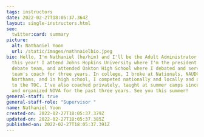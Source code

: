 ```yaml
---
tags: instructors
date: 2022-02-27T18:05:37.364Z
layout: single-instructors.html
seo:
  twitter:card: summary
picture:
  alt: Nathaniel Yoon
  url: /static/images/nathnaielbio.jpeg
bio: Hello, I'm Nathaniel (he/him) and I'll be the Adult Administrator for NOVA
  this year! I attend Johns Hopkins University where I'm the president of the
  debate team, and attended Oakton High School where I debated and served as the
  team's coach for three years. In college, I broke at Nationals, NAUDC, and
  Northams, and in high school, I competed nationally and locally and qualified
  to the TOC. I've also coached privately, taught at summer camps since 2018,
  and organized NOVA for the past three years. See you this summer!
general-staff: true
general-staff-role: "Supervisor "
name: Nathaniel Yoon
created-on: 2022-02-27T18:05:37.379Z
updated-on: 2022-02-27T18:05:37.385Z
published-on: 2022-02-27T18:05:37.391Z
---
```

